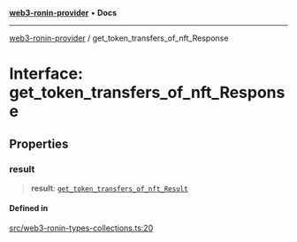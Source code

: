 [**web3-ronin-provider**](../README.md) • **Docs**

***

[web3-ronin-provider](../globals.md) / get\_token\_transfers\_of\_nft\_Response

# Interface: get\_token\_transfers\_of\_nft\_Response

## Properties

### result

> **result**: [`get_token_transfers_of_nft_Result`](get_token_transfers_of_nft_Result.md)

#### Defined in

[src/web3-ronin-types-collections.ts:20](https://github.com/chuacw/web3-ronin-provider/blob/8f8ec8edfaa82f0741161cc9ab238177f2999ade/src/web3-ronin-types-collections.ts#L20)
